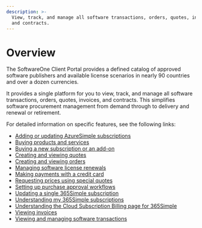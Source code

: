 ```yaml
---
description: >-
  View, track, and manage all software transactions, orders, quotes, invoices
  and contracts.
---
```


# Overview

The SoftwareOne Client Portal provides a defined catalog of approved software publishers and available license scenarios in nearly 90 countries and over a dozen currencies.

It provides a single platform for you to view, track, and manage all software transactions, orders, quotes, invoices, and contracts. This simplifies software procurement management from demand through to delivery and renewal or retirement.

For detailed information on specific features, see the following links:

* [Adding or updating AzureSimple subscriptions](adding-or-updating-azuresimple-subscriptions.md)
* [Buying products and services](buying-products-and-services.md)
* [Buying a new subscription or an add-on](buying-a-new-subscription-or-an-add-on.md)
* [Creating and viewing quotes](creating-and-viewing-quotes.md)
* [Creating and viewing orders](creating-and-viewing-orders.md)
* [Managing software license renewals](managing-software-license-renewals.md)
* [Making payments with a credit card](making-payments-with-a-credit-card.md)
* [Requesting prices using special quotes](requesting-prices-using-special-quotes.md)
* [Setting up purchase approval workflows](../../set-up/setting-up-purchase-approval-workflows.md)
* [Updating a single 365Simple subscription](updating-a-single-365simple-subscription.md)
* [Understanding my 365Simple subscriptions](understanding-my-365simple-subscriptions.md)
* [Understanding the Cloud Subscription Billing page for 365Simple](understanding-the-cloud-subscription-billing-page-for-365simple.md)
* [Viewing invoices](viewing-invoices.md)
* [Viewing and managing software transactions ](viewing-and-managing-software-transactions.md)
